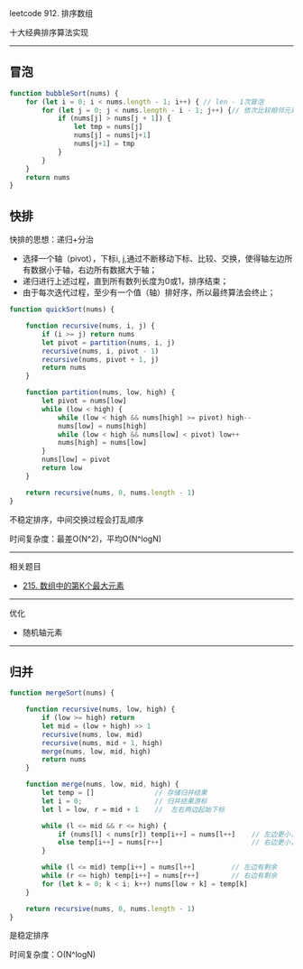 leetcode 912. 排序数组

十大经典排序算法实现

---

## 冒泡

```javascript
function bubbleSort(nums) {
    for (let i = 0; i < nums.length - 1; i++) { // len - 1次冒泡
        for (let j = 0; j < nums.length - i - 1; j++) {// 依次比较相邻元素，进行冒泡，比较区间[0,len - 1 - i]
            if (nums[j] > nums[j + 1]) {
                let tmp = nums[j]
                nums[j] = nums[j+1]
                nums[j+1] = tmp
            }
        }
    }
    return nums
}
```

## 快排

快排的思想：递归+分治

- 选择一个轴（pivot），下标i, j,通过不断移动下标、比较、交换，使得轴左边所有数据小于轴，右边所有数据大于轴；
- 递归进行上述过程，直到所有数列长度为0或1，排序结束；
- 由于每次迭代过程，至少有一个值（轴）排好序，所以最终算法会终止；

```javascript
function quickSort(nums) {

    function recursive(nums, i, j) {
        if (i >= j) return nums
        let pivot = partition(nums, i, j)
        recursive(nums, i, pivot - 1)
        recursive(nums, pivot + 1, j)
        return nums
    }

    function partition(nums, low, high) {
        let pivot = nums[low]
        while (low < high) {
            while (low < high && nums[high] >= pivot) high--
            nums[low] = nums[high]
            while (low < high && nums[low] < pivot) low++
            nums[high] = nums[low]
        }
        nums[low] = pivot
        return low
    }

    return recursive(nums, 0, nums.length - 1)
}
```

不稳定排序，中间交换过程会打乱顺序

时间复杂度：最差O(N^2)，平均O(N^logN)

---

相关题目

- [215. 数组中的第K个最大元素](https://leetcode-cn.com/problems/kth-largest-element-in-an-array/submissions/)

---

优化

- 随机轴元素

---

## 归并

```javascript
function mergeSort(nums) {

    function recursive(nums, low, high) {
        if (low >= high) return
        let mid = (low + high) >> 1
        recursive(nums, low, mid)
        recursive(nums, mid + 1, high)
        merge(nums, low, mid, high)
        return nums
    }

    function merge(nums, low, mid, high) {
        let temp = []               // 存储归并结果
        let i = 0;                  // 归并结果游标
        let l = low, r = mid + 1    //  左右两边起始下标

        while (l <= mid && r <= high) {
            if (nums[l] < nums[r]) temp[i++] = nums[l++]    // 左边更小，移动左边下标
            else temp[i++] = nums[r++]                      // 右边更小，移动右边下标
        }

        while (l <= mid) temp[i++] = nums[l++]         // 左边有剩余
        while (r <= high) temp[i++] = nums[r++]        // 右边有剩余
        for (let k = 0; k < i; k++) nums[low + k] = temp[k]
    }

    return recursive(nums, 0, nums.length - 1)
}
```

是稳定排序

时间复杂度：O(N^logN)
